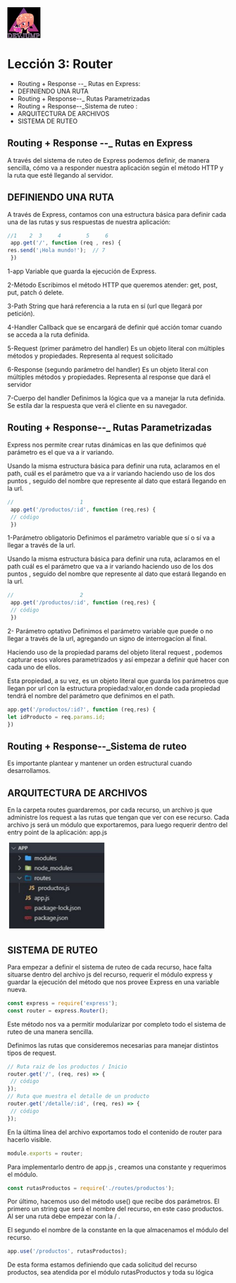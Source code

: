 <img  src='../logo.png' height='70px'>

# Lección 3: Router

* Routing + Response --_ Rutas en Express:
* DEFINIENDO UNA RUTA
* Routing + Response--_ Rutas Parametrizadas
* Routing + Response--_Sistema de ruteo :
* ARQUITECTURA DE ARCHIVOS
* SISTEMA DE RUTEO

## Routing + Response --_ Rutas en Express

A través del sistema de ruteo de Express podemos definir, de manera sencilla, cómo va a responder nuestra aplicación según el método HTTP y la ruta que esté llegando al servidor.

## DEFINIENDO UNA RUTA

A través de Express, contamos con una estructura básica para
definir cada una de las rutas y sus respuestas de nuestra
aplicación:

```javascript
//1    2  3     4        5     6
 app.get('/', function (req , res) {
res.send('¡Hola mundo!');  // 7
 })
```

1-app
Variable que guarda la ejecución de Express.

2-Método
Escribimos el método HTTP que queremos
atender: get, post, put, patch ó delete.

3-Path
String que hará referencia a la ruta en sí (url que
llegará por petición).

4-Handler
Callback que se encargará de definir qué acción
tomar cuando se acceda a la ruta definida.

5-Request (primer parámetro del handler)
Es un objeto literal con múltiples métodos y
propiedades. Representa al request solicitado

6-Response (segundo parámetro del handler)
Es un objeto literal con múltiples métodos y
propiedades. Representa al response que dará el
servidor

7-Cuerpo del handler
Definimos la lógica que va a manejar la ruta
definida. Se estila dar la respuesta que verá el
cliente en su navegador.


## Routing + Response--_ Rutas Parametrizadas

Express nos permite crear rutas
dinámicas en las que definimos
qué parámetro es el que va a ir
variando. 

Usando la misma estructura básica para definir una ruta,
aclaramos en el path, cuál es el parámetro que va a ir variando
haciendo uso de los dos puntos , seguido del nombre que
represente al dato que estará llegando en la url.

```javascript
//                     1
 app.get('/productos/:id', function (req,res) {
 // código
 })
```

1-Parámetro obligatorio
Definimos el parámetro variable que sí o sí va a
llegar a través de la url.

Usando la misma estructura básica para definir una ruta,
aclaramos en el path cuál es el parámetro que va a ir variando
haciendo uso de los dos puntos , seguido del nombre que
represente al dato que estará llegando en la url.

```javascript
//                     2
 app.get('/productos/:id', function (req,res) {
 // código
 })

 ```
2- Parámetro optativo
Definimos el parámetro variable que puede o no
llegar a través de la url, agregando un signo de
interrogacíon al final.

Haciendo uso de la propiedad params del objeto literal
request , podemos capturar esos valores parametrizados y así
empezar a definir qué hacer con cada uno de ellos.

Esta propiedad, a su vez, es un objeto literal que guarda los
parámetros que llegan por url con la estructura propiedad:valor,en donde cada propiedad tendrá el nombre del parámetro que
definimos en el path.

```javascript
app.get('/productos/:id?', function (req,res) {
let idProducto = req.params.id;
})

```

## Routing + Response--_Sistema de ruteo 

Es importante plantear y
mantener un orden estructural
cuando desarrollamos.

## ARQUITECTURA DE ARCHIVOS

En la carpeta routes guardaremos, por cada recurso, un archivo js que administre los request a las rutas que tengan que ver con ese recurso. Cada archivo js será un módulo que exportaremos, para luego requerir dentro del entry point de la aplicación: app.js


<img  src='../img/arquitecturaDeArchivos.jpg' height='200px'>

## SISTEMA DE RUTEO

Para empezar a definir el sistema de ruteo de cada recurso,
hace falta situarse dentro del archivo js del recurso, requerir el módulo express y guardar la ejecución del método
que nos provee Express en una variable nueva.

```javascript
const express = require('express');
const router = express.Router();
```

Este método nos va a permitir modularizar por completo todo
el sistema de ruteo de una manera sencilla.

Definimos las rutas que consideremos necesarias para manejar
distintos tipos de request.

```javascript
// Ruta raiz de los productos / Inicio
router.get('/', (req, res) => {
 // código
});
// Ruta que muestra el detalle de un producto
router.get('/detalle/:id', (req, res) => {
 // código
});
```

En la última línea del archivo exportamos todo el contenido de router para hacerlo visible.

```javascript
module.exports = router;
```
Para implementarlo dentro de app.js , creamos una constante
y requerimos el módulo.

```javascript
const rutasProductos = require('./routes/productos');
```

Por último, hacemos uso del método use() que recibe dos
parámetros. El primero un string que será el nombre del
recurso, en este caso productos. Al ser una ruta debe empezar
con la / .

El segundo el nombre de la constante en la que almacenamos el
módulo del recurso.

```javascript
app.use('/productos', rutasProductos);
```
De esta forma estamos definiendo que cada solicitud del
recurso productos, sea atendida por el módulo rutasProductos
y toda su lógica
